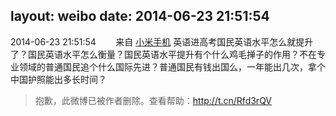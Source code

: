 layout: weibo
date: 2014-06-23 21:51:54
---
2014-06-23 21:51:54  &nbsp;&nbsp;&nbsp;&nbsp;&nbsp;&nbsp; 来自 <a href="http://app.weibo.com/t/feed/22zMnn" rel="nofollow">小米手机</a>
英语进高考国民英语水平怎么就提升了？国民英语水平怎么衡量？国民英语水平提升有个什么鸡毛掸子的作用？不在专业领域的普通国民追个什么国际先进？普通国民有钱出国么，一年能出几次，拿个中国护照能出多长时间？
>  抱歉，此微博已被作者删除。查看帮助：http://t.cn/Rfd3rQV
